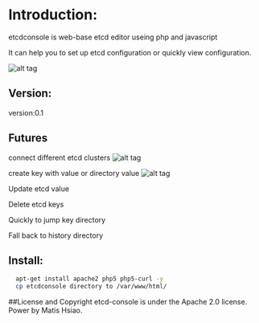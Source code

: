 # Introduction:
  etcdconsole is web-base etcd editor useing php and javascript
  
  It can help you to set up etcd configuration or quickly view configuration.
  
 ![alt tag](https://github.com/matishsiao/etcdconsole/blob/master/images/screenshot_connected.png)
  
## Version:

version:0.1

## Futures

connect different etcd clusters 
![alt tag](https://github.com/matishsiao/etcdconsole/blob/master/images/screenshot_connect.png)

create key with value or directory value
![alt tag](https://github.com/matishsiao/etcdconsole/blob/master/images/screenshot_additem.png)

Update etcd value

Delete etcd keys

Quickly to jump key directory

Fall back to history directory

  
## Install:
```sh
  apt-get install apache2 php5 php5-curl -y
  cp etcdconsole directory to /var/www/html/
```

##License and Copyright
  etcd-console is under the Apache 2.0 license.
  Power by Matis Hsiao.
